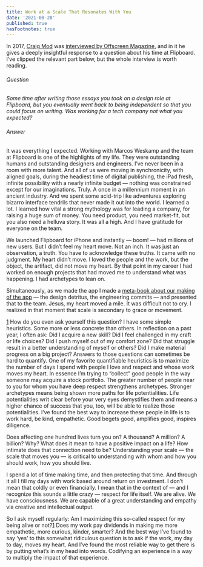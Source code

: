```yaml
---
title: Work at a Scale That Resonates With You
date: '2021-08-28'
published: true
hasFootnotes: true
---
```


In 2017, [Craig Mod](https://craigmod.com) was [interviewed by Offscreen Magazine](https://craigmod.com/essays/offscreen_interview), and in it he gives a deeply insightful response to a question about his time at Flipboard. I’ve clipped the relevant part below, but the whole interview is worth reading.

###### Question

_Some time after writing those essays you took on a design role at Flipboard, but you eventually went back to being independent so that you could focus on writing. Was working for a tech company not what you expected?_

###### Answer

It was everything I expected. Working with Marcos Weskamp and the team at Flipboard is one of the highlights of my life. They were outstanding humans and outstanding designers and engineers. I’ve never been in a room with more talent. And all of us were moving in synchronicity, with aligned goals, during the headiest time of digital publishing, the iPad fresh, infinite possibility with a nearly infinite budget — nothing was constrained except for our imaginations. Truly. A once in a millennium moment in an ancient industry. And we spent some acid-trip like adventures exploring bizarro interface tendrils that never made it out into the world. I learned a lot. I learned how vital a strong mythology was for leading a company, for raising a huge sum of money. You need product, you need market-fit, but you also need a helluva story. It was all a high. And I have gratitude for everyone on the team.

We launched Flipboard for iPhone and instantly — boom! — had millions of new users. But I didn’t feel my heart move. Not an inch. It was just an observation, a truth. You have to acknowledge these truths. It came with no judgment. My heart didn’t move. I loved the people and the work, but the object, the artifact, did not move my heart. By that point in my career I had worked on enough projects that had moved me to understand what was happening. I had archetypes to lean on.

Simultaneously, as we made the app I made a [meta-book about our making of the app](https://craigmod.com/journal/digital_physical/) — the design detritus, the engineering commits — and presented that to the team. Jesus, my heart moved a mile. It was difficult not to cry. I realized in that moment that scale is secondary to grace or movement.

<aside id="1">
  <p>
    <a href="#aside-link-1" class="aside-link reverse-link" tabindex="-1">1</a> How do you even ask yourself this question? I have some simple heuristics. Some more or less concrete than others. In reflection on a past year, I often ask: Did I acquire a new skill? Did I feel challenged in my craft or life choices? Did I push myself out of my comfort zone? Did that struggle result in a better understanding of myself or others? Did I make material progress on a big project? Answers to those questions can sometimes be hard to quantify. One of my favorite quantifiable heuristics is to maximize the number of days I spend with people I love and respect and whose work moves my heart. In essence I’m trying to “collect” good people in the way someone may acquire a stock portfolio. The greater number of people near to you for whom you have deep respect strengthens archetypes. Stronger archetypes means being shown more paths for life potentialities. Life potentialities writ clear before your very eyes demystifies them and means a higher chance of success that you, too, will be able to realize those potentialities. I’ve found the best way to increase these people in life is to work hard, be kind, empathetic. Good begets good, amplifies good, inspires diligence.
  </p>
</aside>

Does affecting one hundred lives turn you on? A thousand? A million? A billion? Why? What does it mean to have a positive impact on a life? How intimate does that connection need to be? Understanding your scale — the scale that moves you — is critical to understanding with whom and how you should work, how you should live.

I spend a lot of time making time, and then protecting that time. And through it all I fill my days with work based around return on investment. I don’t mean that coldly or even financially. I mean that in the context of — and I recognize this sounds a little crazy — respect for life itself. We are alive. We have consciousness. We are capable of a great understanding and empathy via creative and intellectual output.

So I ask myself regularly: Am I maximizing this so-called respect for my being alive or not?<a href="#1" id="aside-link-1" class="aside-link" tabindex="-1">1</a> Does my work pay dividends in making me more empathetic, more curious, kinder, smarter? And the best way I’ve found to say ‘yes’ to this somewhat ridiculous question is to ask if the work, my day to day, moves my heart. And I’ve found the most reliable way to get there is by putting what’s in my head into words. Codifying an experience in a way to multiply the impact of that experience.
